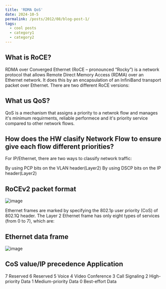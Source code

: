 ```yaml
---
title: 'RDMA QoS'
date: 2024-10-5
permalink: /posts/2012/08/blog-post-1/
tags:
  - cool posts
  - category1
  - category2
---
```


## What is RoCE?
RDMA over Converged Ethernet (RoCE – pronounced “Rocky”) is a network protocol that allows Remote Direct Memory Access (RDMA) over an Ethernet network. It does this by an encapsulation of an InfiniBand transport packet over Ethernet. There are two different RoCE versions:

## What us QoS?
QoS is a mechanism that assigns a priority to a netwrok flow and manages it's minimum requirments, reliable performece  and it's priority service compared to other network flows.

## How does the HW clasify Network Flow to ensure give each flow different priorities?
For IP/Ethernet, there are two ways to classify network traffic:

By using PCP bits on the VLAN header(Layer2)
By using DSCP bits on the IP header(Layer2)

## RoCEv2 packet format
![image](https://github.com/user-attachments/assets/a1f14f85-3425-4cd2-bd06-141095db6cca)

Ethernet frames are marked by specifying the 802.1p user priority (CoS) of 802.1Q header. The Layer 2 Ethernet frame has only eight types of services (from 0 to 7), which are:

## Ethernet data frame
![image](https://github.com/user-attachments/assets/b55b9e34-06af-491b-a2c2-84a7e4f8b17e)


## CoS value/IP precedence	Application
7                         Reserved
6                         Reserved
5                         Voice
4                         Video Conference
3                         Call Signaling
2                         High-priority Data
1                         Medium-priority Data
0                         Best-effort Data



